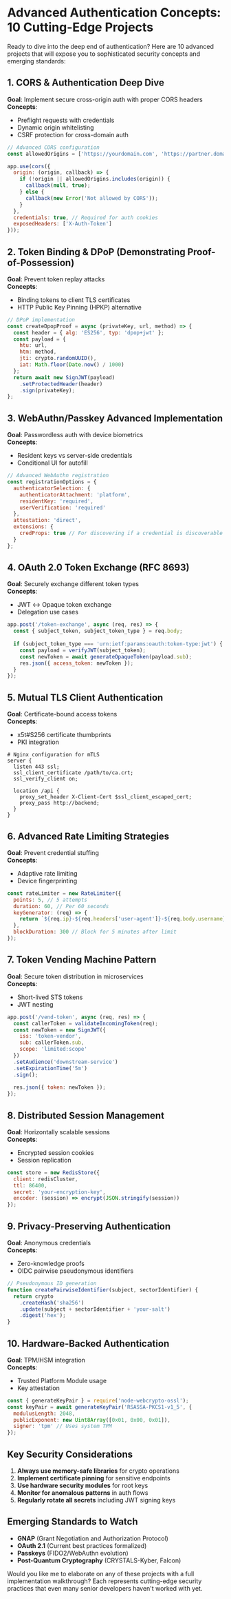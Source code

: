 # **Advanced Authentication Concepts: 10 Cutting-Edge Projects**

Ready to dive into the deep end of authentication? Here are 10 advanced projects that will expose you to sophisticated security concepts and emerging standards:

## **1. CORS & Authentication Deep Dive**
**Goal**: Implement secure cross-origin auth with proper CORS headers  
**Concepts**:  
- Preflight requests with credentials  
- Dynamic origin whitelisting  
- CSRF protection for cross-domain auth  

```javascript
// Advanced CORS configuration
const allowedOrigins = ['https://yourdomain.com', 'https://partner.domain'];

app.use(cors({
  origin: (origin, callback) => {
    if (!origin || allowedOrigins.includes(origin)) {
      callback(null, true);
    } else {
      callback(new Error('Not allowed by CORS'));
    }
  },
  credentials: true, // Required for auth cookies
  exposedHeaders: ['X-Auth-Token']
}));
```

## **2. Token Binding & DPoP (Demonstrating Proof-of-Possession)**
**Goal**: Prevent token replay attacks  
**Concepts**:  
- Binding tokens to client TLS certificates  
- HTTP Public Key Pinning (HPKP) alternative  

```javascript
// DPoP implementation
const createDpopProof = async (privateKey, url, method) => {
  const header = { alg: 'ES256', typ: 'dpop+jwt' };
  const payload = {
    htu: url,
    htm: method,
    jti: crypto.randomUUID(),
    iat: Math.floor(Date.now() / 1000)
  };
  return await new SignJWT(payload)
    .setProtectedHeader(header)
    .sign(privateKey);
};
```

## **3. WebAuthn/Passkey Advanced Implementation**
**Goal**: Passwordless auth with device biometrics  
**Concepts**:  
- Resident keys vs server-side credentials  
- Conditional UI for autofill  

```javascript
// Advanced WebAuthn registration
const registrationOptions = {
  authenticatorSelection: {
    authenticatorAttachment: 'platform',
    residentKey: 'required',
    userVerification: 'required'
  },
  attestation: 'direct',
  extensions: {
    credProps: true // For discovering if a credential is discoverable
  }
};
```

## **4. OAuth 2.0 Token Exchange (RFC 8693)**
**Goal**: Securely exchange different token types  
**Concepts**:  
- JWT ↔ Opaque token exchange  
- Delegation use cases  

```javascript
app.post('/token-exchange', async (req, res) => {
  const { subject_token, subject_token_type } = req.body;
  
  if (subject_token_type === 'urn:ietf:params:oauth:token-type:jwt') {
    const payload = verifyJWT(subject_token);
    const newToken = await generateOpaqueToken(payload.sub);
    res.json({ access_token: newToken });
  }
});
```

## **5. Mutual TLS Client Authentication**
**Goal**: Certificate-bound access tokens  
**Concepts**:  
- x5t#S256 certificate thumbprints  
- PKI integration  

```nginx
# Nginx configuration for mTLS
server {
  listen 443 ssl;
  ssl_client_certificate /path/to/ca.crt;
  ssl_verify_client on;
  
  location /api {
    proxy_set_header X-Client-Cert $ssl_client_escaped_cert;
    proxy_pass http://backend;
  }
}
```

## **6. Advanced Rate Limiting Strategies**
**Goal**: Prevent credential stuffing  
**Concepts**:  
- Adaptive rate limiting  
- Device fingerprinting  

```javascript
const rateLimiter = new RateLimiter({
  points: 5, // 5 attempts
  duration: 60, // Per 60 seconds
  keyGenerator: (req) => {
    return `${req.ip}-${req.headers['user-agent']}-${req.body.username}`;
  },
  blockDuration: 300 // Block for 5 minutes after limit
});
```

## **7. Token Vending Machine Pattern**
**Goal**: Secure token distribution in microservices  
**Concepts**:  
- Short-lived STS tokens  
- JWT nesting  

```javascript
app.post('/vend-token', async (req, res) => {
  const callerToken = validateIncomingToken(req);
  const newToken = new SignJWT({
    iss: 'token-vendor',
    sub: callerToken.sub,
    scope: 'limited:scope'
  })
  .setAudience('downstream-service')
  .setExpirationTime('5m')
  .sign();
  
  res.json({ token: newToken });
});
```

## **8. Distributed Session Management**
**Goal**: Horizontally scalable sessions  
**Concepts**:  
- Encrypted session cookies  
- Session replication  

```javascript
const store = new RedisStore({
  client: redisCluster,
  ttl: 86400,
  secret: 'your-encryption-key',
  encoder: (session) => encrypt(JSON.stringify(session))
});
```

## **9. Privacy-Preserving Authentication**
**Goal**: Anonymous credentials  
**Concepts**:  
- Zero-knowledge proofs  
- OIDC pairwise pseudonymous identifiers  

```javascript
// Pseudonymous ID generation
function createPairwiseIdentifier(subject, sectorIdentifier) {
  return crypto
    .createHash('sha256')
    .update(subject + sectorIdentifier + 'your-salt')
    .digest('hex');
}
```

## **10. Hardware-Backed Authentication**
**Goal**: TPM/HSM integration  
**Concepts**:  
- Trusted Platform Module usage  
- Key attestation  

```javascript
const { generateKeyPair } = require('node-webcrypto-ossl');
const keyPair = await generateKeyPair('RSASSA-PKCS1-v1_5', {
  modulusLength: 2048,
  publicExponent: new Uint8Array([0x01, 0x00, 0x01]),
  signer: 'tpm' // Uses system TPM
});
```

## **Key Security Considerations**
1. **Always use memory-safe libraries** for crypto operations
2. **Implement certificate pinning** for sensitive endpoints
3. **Use hardware security modules** for root keys
4. **Monitor for anomalous patterns** in auth flows
5. **Regularly rotate all secrets** including JWT signing keys

## **Emerging Standards to Watch**
- **GNAP** (Grant Negotiation and Authorization Protocol)
- **OAuth 2.1** (Current best practices formalized)
- **Passkeys** (FIDO2/WebAuthn evolution)
- **Post-Quantum Cryptography** (CRYSTALS-Kyber, Falcon)

Would you like me to elaborate on any of these projects with a full implementation walkthrough? Each represents cutting-edge security practices that even many senior developers haven't worked with yet.